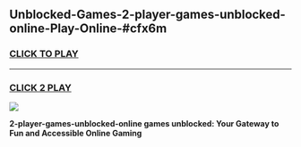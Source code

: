 
## Unblocked-Games-2-player-games-unblocked-online-Play-Online-#cfx6m
<h3>
<a href="https://premium.freeplayer.one?title=2-player-games-unblocked-online&ref=27F">CLICK TO PLAY</a></h3>
<hr>

<h3>
<a href="https://premium.freeplayer.one?title=2-player-games-unblocked-online&ref=27F">CLICK 2 PLAY</a>
  
</h3>

<a href="https://premium.freeplayer.one?title=2-player-games-unblocked-online&ref=27F"><img src="https://clearcache.store/games.png"></a>


**2-player-games-unblocked-online games unblocked: Your Gateway to Fun and Accessible Online Gaming**
